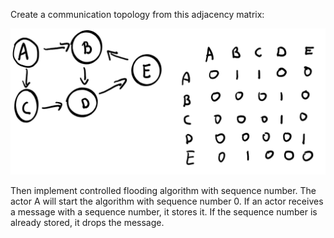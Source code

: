 Create a communication topology from this adjacency matrix:

![](img.png)

Then implement controlled flooding algorithm with sequence number.
The actor A will start the algorithm with sequence number 0.
If an actor receives a message with a sequence number, it stores it.
If the sequence number is already stored, it drops the message.